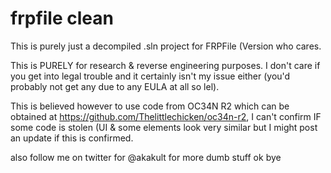 # frpfile clean

This is purely just a decompiled .sln project for FRPFile (Version who cares.

This is PURELY for research & reverse engineering purposes. I don't care if you get into legal trouble and it certainly isn't my issue either (you'd probably not get any due to any EULA at all so lel).

This is believed however to use code from OC34N R2 which can be obtained at https://github.com/Thelittlechicken/oc34n-r2, I can't confirm IF some code is stolen (UI & some elements look very similar but I might post an update if this is confirmed.

also follow me on twitter for @akakult for more dumb stuff ok bye
